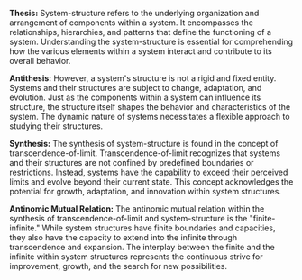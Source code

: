 

**Thesis:** System-structure refers to the underlying organization and arrangement of components within a system. It encompasses the relationships, hierarchies, and patterns that define the functioning of a system. Understanding the system-structure is essential for comprehending how the various elements within a system interact and contribute to its overall behavior.

**Antithesis:** However, a system's structure is not a rigid and fixed entity. Systems and their structures are subject to change, adaptation, and evolution. Just as the components within a system can influence its structure, the structure itself shapes the behavior and characteristics of the system. The dynamic nature of systems necessitates a flexible approach to studying their structures.

**Synthesis:** The synthesis of system-structure is found in the concept of transcendence-of-limit. Transcendence-of-limit recognizes that systems and their structures are not confined by predefined boundaries or restrictions. Instead, systems have the capability to exceed their perceived limits and evolve beyond their current state. This concept acknowledges the potential for growth, adaptation, and innovation within system structures.

**Antinomic Mutual Relation:** The antinomic mutual relation within the synthesis of transcendence-of-limit and system-structure is the "finite-infinite." While system structures have finite boundaries and capacities, they also have the capacity to extend into the infinite through transcendence and expansion. The interplay between the finite and the infinite within system structures represents the continuous strive for improvement, growth, and the search for new possibilities.

